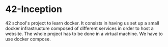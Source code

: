 # 42-Inception
42 school's project to learn docker. It consists in having us set up a small docker infrastructure composed of different services in order to host a website. The whole project has to be done in a virtual machine. We have to use docker compose.

